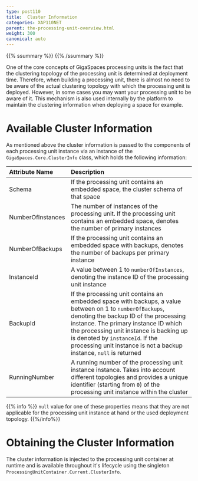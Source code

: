 ```yaml
---
type: post110
title:  Cluster Information
categories: XAP110NET
parent: the-processing-unit-overview.html
weight: 300
canonical: auto
---
```


{{% ssummary %}}  {{% /ssummary %}}

One of the core concepts of GigaSpaces processing units is the fact that the clustering topology of the processing unit is determined at deployment time. Therefore, when building a processing unit, there is almost no need to be aware of the actual clustering topology with which the processing unit is deployed.
However, in some cases you may want your processing unit to be aware of it.
This mechanism is also used internally by the platform to maintain the clustering information when deploying a space for example.

# Available Cluster Information

As mentioned above the cluster information is passed to the components of each processing unit instance via an instance of the `GigaSpaces.Core.ClusterInfo` class, which holds the following information:


| Attribute Name | Description |
|:---------------|:------------|
| Schema | If the processing unit contains an embedded space, the cluster schema of that space |
| NumberOfInstances | The number of instances of the processing unit. If the processing unit contains an embedded space, denotes the number of primary instances |
| NumberOfBackups |If the processing unit contains an embedded space with backups, denotes the number of backups per primary instance |
| InstanceId | A value between 1 to `numberOfInstances`, denoting the instance ID of the processing unit instance |
| BackupId | If the processing unit contains an embedded space with backups, a value between on 1 to `numberOfBackups`, denoting the backup ID of the processing instance. The primary instance ID which the processing unit instance is backing up is denoted by `instanceId`. If the processing unit instance is not a backup instance, `null` is returned |
| RunningNumber | A running number of the processing unit instance instance. Takes into account different topologies and provides a unique identifier (starting from `0`) of the processing unit instance within the cluster |

{{% info %}}
`null` value for one of these properties means that they are not applicable for the processing unit instance at hand or the used deployment topology.
{{%/info%}}

# Obtaining the Cluster Information

The cluster information is injected to the processing unit container at runtime and is available throughout it's lifecycle using the singleton `ProcessingUnitContainer.Current.ClusterInfo`.

